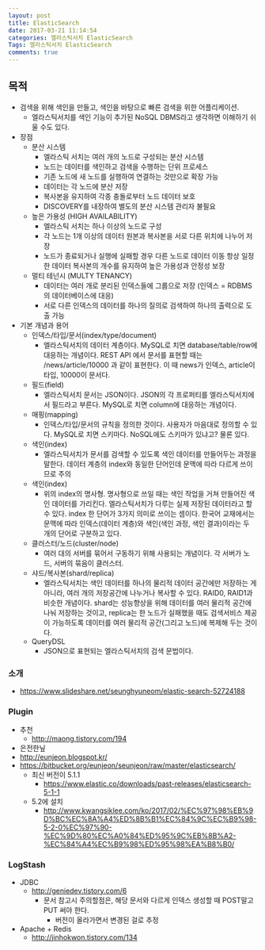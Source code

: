 ```yaml
---
layout: post
title: ElasticSearch
date: 2017-03-21 11:14:54
categories: 엘라스틱서치 ElasticSearch
Tags: 엘라스틱서치 ElasticSearch
comments: true
---
```


## 목적
* 검색을 위해 색인을 만들고, 색인을 바탕으로 빠른 검색을 위한 어플리케이션.
    * 엘라스틱서치를 색인 기능이 추가된 NoSQL DBMS라고 생각하면 이해하기 쉬울 수도 있다.
* 장점
    * 분산 시스템
        * 엘라스틱 서치는 여러 개의 노드로 구성되는 분산 시스템
        * 노드는 데이터를 색인하고 검색을 수행하는 단위 프로세스
        * 기존 노드에 새 노드를 실행하여 연결하는 것만으로 확장 가능
        * 데이터는 각 노드에 분산 저장
        * 복사본을 유지하여 각종 충돌로부터 노드 데이터 보호
        * DISCOVERY를 내장하여 별도의 분산 시스템 관리자 불필요
    * 높은 가용성 (HIGH AVAILABILITY)
        * 엘라스틱 서치는 하나 이상의 노드로 구성
        * 각 노드는 1개 이상의 데이터 원본과 복사본을 서로 다른 위치에 나누어 저장
        * 노드가 종료되거나 실행에 실패할 경우 다른 노드로 데이터 이동 항상 일정한 데이터 복사본의 개수를 유지하여 높은 가용성과 안정성 보장
    * 멀티 테넌시 (MULTY TENANCY)
        * 데이터는 여러 개로 분리된 인덱스들에 그룹으로 저장 (인덱스 = RDBMS의 데이터베이스에 대응)
        * 서로 다른 인덱스의 데이터를 하나의 질의로 검색하여 하나의 출력으로 도출 가능
* 기본 개념과 용어
    * 인덱스/타입/문서(index/type/document)
        * 엘라스틱서치의 데이터 계층이다. MySQL로 치면 database/table/row에 대응하는 개념이다. REST API 에서 문서를 표현할 때는 /news/article/10000 과 같이 표현한다. 이 때 news가 인덱스, article이 타입, 10000이 문서다.
    * 필드(field)
        * 엘라스틱서치 문서는 JSON이다. JSON의 각 프로퍼티를 엘라스틱서치에서 필드라고 부른다. MySQL로 치면 column에 대응하는 개념이다.
    * 매핑(mapping)
        * 인덱스/타입/문서의 규칙을 정의한 것이다. 사용자가 마음대로 정의할 수 있다. MySQL로 치면 스키마다. NoSQL에도 스키마가 있냐고? 물론 있다.
    * 색인(index)
        * 엘라스틱서치가 문서를 검색할 수 있도록 색인 데이터를 만들어두는 과정을 말한다. 데이터 계층의 index와 동일한 단어인데 문맥에 따라 다르게 쓰이므로 주의
    * 색인(index)
        * 위의 index의 명사형. 명사형으로 쓰일 때는 색인 작업을 거쳐 만들어진 색인 데이터를 가리킨다. 엘라스틱서치가 다루는 실제 저장된 데이터라고 할 수 있다. index 한 단어가 3가지 의미로 쓰이는 셈이다. 한국어 교재에서는 문맥에 따라 인덱스(데이터 계층)와 색인(색인 과정, 색인 결과)이라는 두 개의 단어로 구분하고 있다.
    * 클러스터/노드(cluster/node)
        * 여러 대의 서버를 묶어서 구동하기 위해 사용되는 개념이다. 각 서버가 노드, 서버의 묶음이 클러스터.
    * 샤드/복사본(shard/replica)
        * 엘라스틱서치는 색인 데이터를 하나의 물리적 데이터 공간에만 저장하는 게 아니라, 여러 개의 저장공간에 나누거나 복사할 수 있다. RAID0, RAID1과 비슷한 개념이다. shard는 성능향상을 위해 데이터를 여러 물리적 공간에 나눠 저장하는 것이고, replica는 한 노드가 실패했을 때도 검색서비스 제공이 가능하도록 데이터를 여러 물리적 공간(그리고 노드)에 복제해 두는 것이다.
    * QueryDSL
        * JSON으로 표현되는 엘라스틱서치의 검색 문법이다.
        
### 소개
* <https://www.slideshare.net/seunghyuneom/elastic-search-52724188>

### Plugin

* 추천
    * <http://maong.tistory.com/194>
* 은전한닢
* <http://eunjeon.blogspot.kr/>
* <https://bitbucket.org/eunjeon/seunjeon/raw/master/elasticsearch/>
    * 최신 버전이 5.1.1
        * <https://www.elastic.co/downloads/past-releases/elasticsearch-5-1-1>
    * 5.2에 설치
        * <http://www.kwangsiklee.com/ko/2017/02/%EC%97%98%EB%9D%BC%EC%8A%A4%ED%8B%B1%EC%84%9C%EC%B9%98-5-2-0%EC%97%90-%EC%9D%80%EC%A0%84%ED%95%9C%EB%8B%A2-%EC%84%A4%EC%B9%98%ED%95%98%EA%B8%B0/>

### LogStash
* JDBC
    * <http://geniedev.tistory.com/6>
        * 문서 참고시 주의할점은, 해당 문서와 다르게 인덱스 생성할 때 POST말고 PUT 써야 한다.
            * 버전이 올라가면서 변경된 걸로 추정
* Apache + Redis
    * <http://jinhokwon.tistory.com/134>
